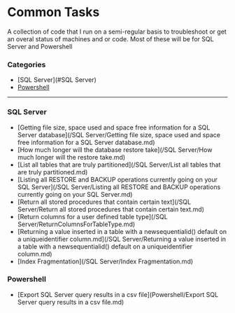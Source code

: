 # Common Tasks


A collection of code that I run on a semi-regular basis to troubleshoot or get an overal status of machines and or code. Most of these will be for SQL Server and Powershell


### Categories

* [SQL Server](#SQL Server)
* [Powershell](#Powershell)

---

### SQL Server
- [Getting file size, space used and space free information for a SQL Server database](/SQL Server/Getting file size, space used and space free information for a SQL Server database.md)
- [How much longer will the database restore take](/SQL Server/How much longer will the restore take.md)
- [List all tables that are truly partitioned](/SQL Server/List all tables that are truly partitioned.md)
- [Listing all RESTORE and BACKUP operations currently going on your SQL Server](/SQL Server/Listing all RESTORE and BACKUP operations currently going on your SQL Server.md)
- [Return all stored procedures that contain certain text](/SQL Server/Return all stored procedures that contain certain text.md)
- [Return columns for a user defined table type](/SQL Server/ReturnColumnsForTableType.md)
- [Returning a value inserted in a table with a newsequentialid() default on a uniqueidentifier column.md](/SQL Server/Returning a value inserted in a table with a newsequentialid() default on a uniqueidentifier column.md)
- [Index Fragmentation](/SQL Server/Index Fragmentation.md)



### Powershell
- [Export SQL Server query results in a csv file](Powershell/Export SQL Server query results in a csv file.md)
